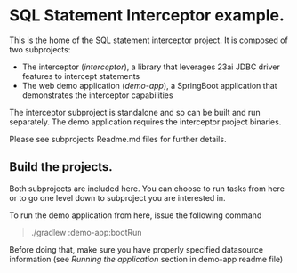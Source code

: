 # SQL Statement Interceptor example.

This is the home of the SQL statement interceptor project. It is composed of two subprojects: 
 - The interceptor (*interceptor*), a library that leverages 23ai JDBC driver features to intercept statements
 - The web demo application (*demo-app*), a SpringBoot application that demonstrates the interceptor capabilities

The interceptor subproject is standalone and so can be built and run separately. The demo application requires the interceptor project binaries.

Please see subprojects Readme.md files for further details. 

## Build the projects.

Both subprojects are included here. You can choose to run tasks from here or to 
go one level down to subproject you are interested in. 

To run the demo application from here, issue the following command
> ./gradlew :demo-app:bootRun
 
Before doing that, make sure you have properly specified datasource information (see *Running the application* section in demo-app readme file)


